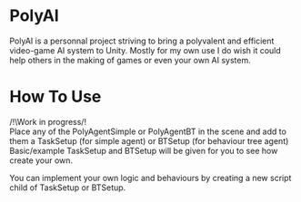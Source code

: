 # PolyAI
PolyAI is a personnal project striving to bring a polyvalent and efficient video-game AI system to Unity. Mostly for my own use I do wish it could help others in the making of games or even your own AI system.

# How To Use
/!\Work in progress/!\
Place any of the PolyAgentSimple or PolyAgentBT in the scene and add to them a TaskSetup (for simple agent) or BTSetup (for behaviour tree agent)
Basic/example TaskSetup and BTSetup will be given for you to see how create your own.

You can implement your own logic and behaviours by creating a new script child of TaskSetup or BTSetup.
